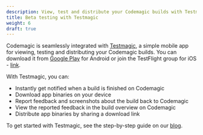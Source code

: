 ```yaml
---
description: View, test and distribute your Codemagic builds with Testmagic
title: Beta testing with Testmagic
weight: 6
draft: true
---
```


Codemagic is seamlessly integrated with [Testmagic](https://testmagic.io/), a simple mobile app for viewing, testing and distributing your Codemagic builds. You can download it from [Google Play](https://play.google.com/store/apps/details?id=io.nevercode.testmagic&hl=en) for Android or join the TestFlight group for iOS - [link](https://testflight.apple.com/join/lEQLSjoe).

With Testmagic, you can:

- Instantly get notified when a build is finished on Codemagic
- Download app binaries on your device
- Report feedback and screenshots about the build back to Codemagic
- View the reported feedback in the build overview on Codemagic
- Distribute app binaries by sharing a download link

To get started with Testmagic, see the step-by-step guide on our [blog](https://blog.codemagic.io/getting-started-with-testmagic/ 'Getting started with Testmagic').
